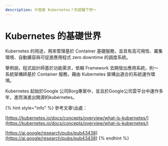 ```yaml
---
description: 什麼是 Kubernetes？先認識下吧～
---
```


# Kubernetes 的基礎世界

Kubernetes 的用途，用來管理基於 Container 基礎服務，並具有高可用性、叢集環境、自動擴容與可促進應用程式 zero downtime 的調度系統。

舉例說，程式設計師基於功能需求，依賴 Framework 去開發出應用系統，則～ 系統架構師基於 Container 服務，藉由 Kubernetes 架構出適合的系統運作環境。

Kubernetes 起始於Google 公司Borg專案中，並且於Google公司雲平台中運作多年，進而演進出開源的kubernetes。

{% hint style="info" %}
參考文章\出處：

[https://kubernetes.io/docs/concepts/overview/what-is-kubernetes/](https://kubernetes.io/docs/concepts/overview/what-is-kubernetes/)

[https://ai.google/research/pubs/pub43438](https://ai.google/research/pubs/pub43438)
{% endhint %}




